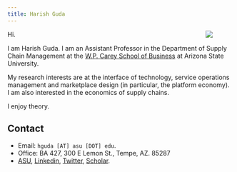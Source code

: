 ```yaml
---
title: Harish Guda
---
```


[<img src="/index-files/harish-guda-2017.jpg" style="max-width:30%;min-width:60px;float:right;" />](https://harishguda.me/about/)


Hi. 

I am Harish Guda. I am an Assistant Professor in the Department of Supply Chain Management at the [W.P. Carey School of Business](https://wpcarey.asu.edu) at Arizona State University. 

My research interests are at the interface of technology, service operations management and marketplace design (in particular, the platform economy). I am also interested in the economics of supply chains. 

I enjoy theory. 

## Contact

- Email: `hguda [AT] asu [DOT] edu`.
- Office: BA 427, 300 E Lemon St., Tempe, AZ. 85287
- [ASU](https://isearch.asu.edu/profile/3485205), [Linkedin](https://www.linkedin.com/in/harish-guda/), [Twitter](https://twitter.com/harish_guda), [Scholar](https://scholar.google.com/citations?user=F_gEBogAAAAJ&hl=en&authuser=1). 
